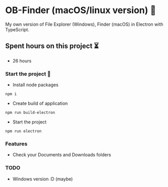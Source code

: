 # OB-Finder (macOS/linux version) 🍊

My own version of File Explorer (Windows), Finder (macOS) in Electron with TypeScript.

## Spent hours on this project ⏳

- 26 hours

### Start the project 🚀

- Install node packages

```
npm i
```

- Create build of application

```
npm run build-electron
```

- Start the project

```
npm run electron
```

### Features

- Check your Documents and Downloads folders

### TODO

- Windows version :D (maybe)
